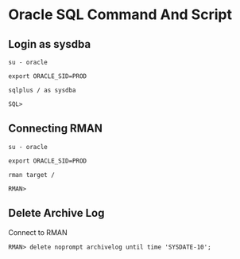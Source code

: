 # Oracle SQL Command And Script

## Login as sysdba

    su - oracle
  
    export ORACLE_SID=PROD
  
    sqlplus / as sysdba
    
    SQL>
    
## Connecting RMAN

    su - oracle
    
    export ORACLE_SID=PROD
    
    rman target /
    
    RMAN>
    
## Delete Archive Log

Connect to RMAN

    RMAN> delete noprompt archivelog until time 'SYSDATE-10'; 
